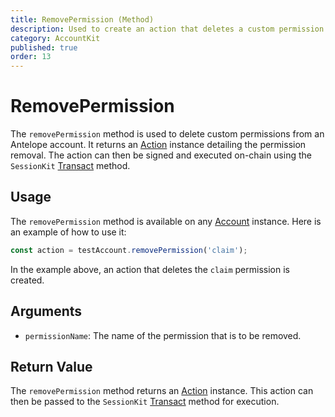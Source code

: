 ```yaml
---
title: RemovePermission (Method)
description: Used to create an action that deletes a custom permission from an Antelope account.
category: AccountKit
published: true
order: 13
---
```


# RemovePermission

The `removePermission` method is used to delete custom permissions from an Antelope account. It returns an [Action](/docs/antelope/action) instance detailing the permission removal. The action can then be signed and executed on-chain using the `SessionKit` [Transact](/docs/session-kit/transact) method.

## Usage

The `removePermission` method is available on any [Account](/docs/account-kit/account) instance. Here is an example of how to use it:

```typescript
const action = testAccount.removePermission('claim');
```

In the example above, an action that deletes the `claim` permission is created.

## Arguments

- `permissionName`: The name of the permission that is to be removed.

## Return Value

The `removePermission` method returns an [Action](/docs/antelope/action) instance. This action can then be passed to the `SessionKit` [Transact](/docs/session-kit/transact) method for execution.
